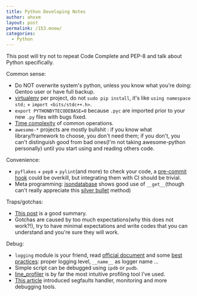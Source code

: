 ```yaml
---
title: Python Developing Notes
author: ahxxm
layout: post
permalink: /153.moew/
categories:
  - Python
---
```



This post will try not to repeat Code Complete and PEP-8 and talk about Python specifically.


Common sense:

* Do NOT overwrite system's python, unless you know what you're doing: Gentoo user or have full backup.
* [virtualenv](https://docs.python.org/3/library/venv.html) per project, do not `sudo pip install`, it's like `using namespace std;` + `import <bits/stdc++.h>`.
* `export PYTHONBYTECODEBASE=0` because `.pyc` are imported prior to your new `.py` files with bugs fixed.
* [Time complexity](https://wiki.python.org/moin/TimeComplexity) of common operations.
* `awesome-*` projects are mostly bullshit : if you know what library/framework to choose, you don't need them; if you don't, you can't distinguish good from bad ones(I'm not taking awesome-python personally) until you start using and reading others code.


Convenience:

* `pyflakes` + `pep8` + `pylint`(and more) to check your code, a [pre-commit hook](https://www.stavros.io/posts/more-pep8-git-hooks/) could be overkill, but integrating them with CI should be trivial.
* Meta programming: [jsondatabase](https://github.com/gunthercox/jsondb/blob/master/jsondb/db.py#L139) shows good use of `__get__`(though can't really appreciate this [silver bullet](https://github.com/gunthercox/jsondb/blob/master/jsondb/db.py#L52) method)


Traps/gotchas:

* [This post](http://sopython.com/wiki/Common_Gotchas_In_Python) is a good summary.
* Gotchas are caused by too much expectations(why this does not work?!), try to have minimal expectations and write codes that you can understand and you're sure they will work.


Debug:

* `logging` module is your friend, read [official document](https://docs.python.org/3/library/logging.html) and some [best practices](https://fangpenlin.com/posts/2012/08/26/good-logging-practice-in-python/): proper logging level, `__name__` as logger name ...
* Simple script can be debugged using `ipdb` or `pudb`.
* [line_profiler](https://github.com/rkern/line_profiler) is by far the most intuitive profiling tool I've used.
* [This article](https://blog.ionelmc.ro/2013/06/05/python-debugging-tools/) introduced segfaults handler, monitoring and more debugging tools.


